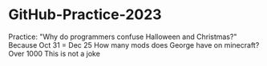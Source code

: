 # GitHub-Practice-2023
Practice:
"Why do programmers confuse Halloween and Christmas?" Because Oct 31 = Dec 25
How many mods does George have on minecraft? Over 1000 This is not a joke
